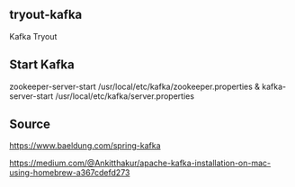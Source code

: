 ## tryout-kafka
Kafka Tryout

## Start Kafka
zookeeper-server-start /usr/local/etc/kafka/zookeeper.properties & kafka-server-start /usr/local/etc/kafka/server.properties

## Source
https://www.baeldung.com/spring-kafka

https://medium.com/@Ankitthakur/apache-kafka-installation-on-mac-using-homebrew-a367cdefd273

